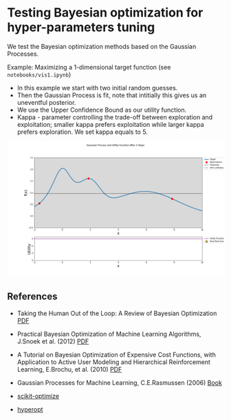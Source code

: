 # Testing Bayesian optimization for hyper-parameters tuning

We test the Bayesian optimization methods based on the Gaussian Processes.

Example: Maximizing a 1-dimensional target function (see `notebooks/vis1.ipynb`)

- In this example we start with two initial random guesses.
- Then the Gaussian Process is fit, note that intitially this gives us an uneventful posterior. 
- We use the Upper Confidence Bound as our utility function.
- Kappa - parameter controlling the trade-off between exploration and exploitation; smaller kappa prefers exploitation while larger kappa prefers exploration. We set kappa equals to 5. 

![text](figs/fig1.gif)

## References

- Taking the Human Out of the Loop: A Review of Bayesian Optimization [PDF](https://dash.harvard.edu/bitstream/handle/1/27769882/BayesOptLoop.pdf;jsessionid=7485393E32A77EF8B44DD97794A8BF0B?sequence=1)

- Practical Bayesian Optimization of Machine Learning Algorithms, J.Snoek et al. (2012) [PDF](https://proceedings.neurips.cc/paper/2012/file/05311655a15b75fab86956663e1819cd-Paper.pdf)

- A Tutorial on Bayesian Optimization of Expensive Cost Functions, with Application to Active User Modeling and Hierarchical Reinforcement Learning, E.Brochu, et al. (2010) [PDF](https://arxiv.org/pdf/1012.2599v1.pdf)

- Gaussian Processes for Machine Learning, C.E.Rasmussen (2006) [Book](http://www.gaussianprocess.org/gpml/chapters/)

- [scikit-optimize](https://github.com/scikit-optimize/scikit-optimize)

- [hyperopt](https://github.com/hyperopt/hyperopt)

